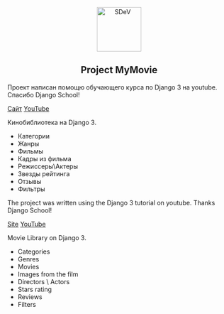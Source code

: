 <p align="center">
    <a href="http://softplus.uz" target="_blank" rel="noopener noreferrer">
        <img width="100" src="" title="SDeV">
    </a>
</p>

<h2 align="center">Project MyMovie</h2>

Проект написан помощю обучающего курса по Django 3 на youtube. Спасибо Django School!

[Сайт](https://djangochannel.com)
[YouTube](https://www.youtube.com/channel/UC_hPYclmFCIENpMUHpPY8FQ?view_as=subscriber)

Кинобиблиотека на Django 3.



- Категории
- Жанры
- Фильмы
- Кадры из фильма
- Режиссеры\Актеры
- Звезды рейтинга
- Отзывы
- Фильтры

The project was written using the Django 3 tutorial on youtube. Thanks Django School!

[Site](https://djangochannel.com)
[YouTube](https://www.youtube.com/channel/UC_hPYclmFCIENpMUHpPY8FQ?view_as=subscriber)

Movie Library on Django 3.



- Categories
- Genres
- Movies
- Images from the film
- Directors \ Actors
- Stars rating
- Reviews
- Filters

